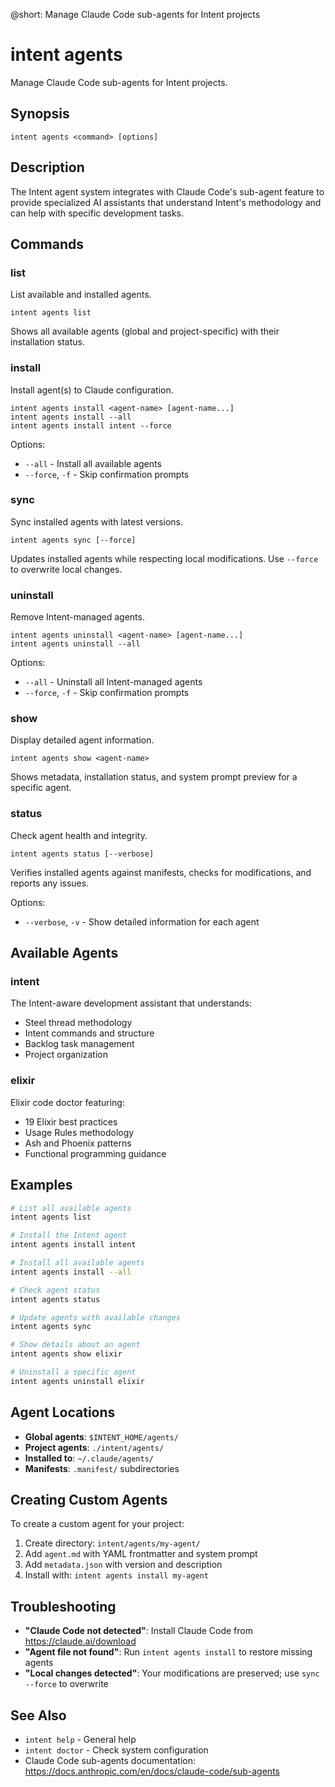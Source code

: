 @short: Manage Claude Code sub-agents for Intent projects

# intent agents

Manage Claude Code sub-agents for Intent projects.

## Synopsis

```
intent agents <command> [options]
```

## Description

The Intent agent system integrates with Claude Code's sub-agent feature to provide specialized AI assistants that understand Intent's methodology and can help with specific development tasks.

## Commands

### list
List available and installed agents.

```
intent agents list
```

Shows all available agents (global and project-specific) with their installation status.

### install
Install agent(s) to Claude configuration.

```
intent agents install <agent-name> [agent-name...]
intent agents install --all
intent agents install intent --force
```

Options:
- `--all` - Install all available agents
- `--force`, `-f` - Skip confirmation prompts

### sync
Sync installed agents with latest versions.

```
intent agents sync [--force]
```

Updates installed agents while respecting local modifications. Use `--force` to overwrite local changes.

### uninstall
Remove Intent-managed agents.

```
intent agents uninstall <agent-name> [agent-name...]
intent agents uninstall --all
```

Options:
- `--all` - Uninstall all Intent-managed agents
- `--force`, `-f` - Skip confirmation prompts

### show
Display detailed agent information.

```
intent agents show <agent-name>
```

Shows metadata, installation status, and system prompt preview for a specific agent.

### status
Check agent health and integrity.

```
intent agents status [--verbose]
```

Verifies installed agents against manifests, checks for modifications, and reports any issues.

Options:
- `--verbose`, `-v` - Show detailed information for each agent

## Available Agents

### intent
The Intent-aware development assistant that understands:
- Steel thread methodology
- Intent commands and structure
- Backlog task management
- Project organization

### elixir
Elixir code doctor featuring:
- 19 Elixir best practices
- Usage Rules methodology
- Ash and Phoenix patterns
- Functional programming guidance

## Examples

```bash
# List all available agents
intent agents list

# Install the Intent agent
intent agents install intent

# Install all available agents
intent agents install --all

# Check agent status
intent agents status

# Update agents with available changes
intent agents sync

# Show details about an agent
intent agents show elixir

# Uninstall a specific agent
intent agents uninstall elixir
```

## Agent Locations

- **Global agents**: `$INTENT_HOME/agents/`
- **Project agents**: `./intent/agents/`
- **Installed to**: `~/.claude/agents/`
- **Manifests**: `.manifest/` subdirectories

## Creating Custom Agents

To create a custom agent for your project:

1. Create directory: `intent/agents/my-agent/`
2. Add `agent.md` with YAML frontmatter and system prompt
3. Add `metadata.json` with version and description
4. Install with: `intent agents install my-agent`

## Troubleshooting

- **"Claude Code not detected"**: Install Claude Code from https://claude.ai/download
- **"Agent file not found"**: Run `intent agents install` to restore missing agents
- **"Local changes detected"**: Your modifications are preserved; use `sync --force` to overwrite

## See Also

- `intent help` - General help
- `intent doctor` - Check system configuration
- Claude Code sub-agents documentation: https://docs.anthropic.com/en/docs/claude-code/sub-agents